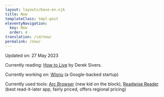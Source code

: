 ```yaml
---
layout: layouts/base-en.njk
title: Now
templateClass: tmpl-post
eleventyNavigation:
  key: Now
  order: 4
translation: /id/now/
permalink: /now/
---
```


Updated on: 27 May 2023

Currently reading: [How to Live](https://sive.rs/h) by Derek Sivers. 

Currently working on: [Wisnu](https://wisnusantara.id) (a Google-backed startup)

Currently used tools: [Arc Browser](https://arc.net) (new kid on the block), [Readwise Reader](https://readwise.io/read) (best read-it-later app, fairly priced, offers regional pricing)
